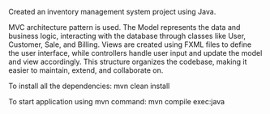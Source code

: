 Created an inventory management system project using Java.

MVC architecture pattern is used. The Model represents the data and business logic, interacting with the database through classes like User, Customer, Sale, and Billing. Views are created using FXML files to define the user interface, while controllers handle user input and update the model and view accordingly. This structure organizes the codebase, making it easier to maintain, extend, and collaborate on. 

To install all the dependencies: mvn clean install

To start application using mvn command: mvn compile exec:java

